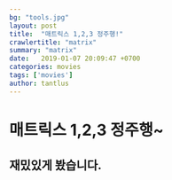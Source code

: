 ```yaml
---
bg: "tools.jpg"
layout: post
title:  "매트릭스 1,2,3 정주행!"
crawlertitle: "matrix"
summary: "matrix"
date:   2019-01-07 20:09:47 +0700
categories: movies
tags: ['movies']
author: tantlus
---
```


매트릭스 1,2,3 정주행~
================

재밌있게 봤습니다.
----------------
